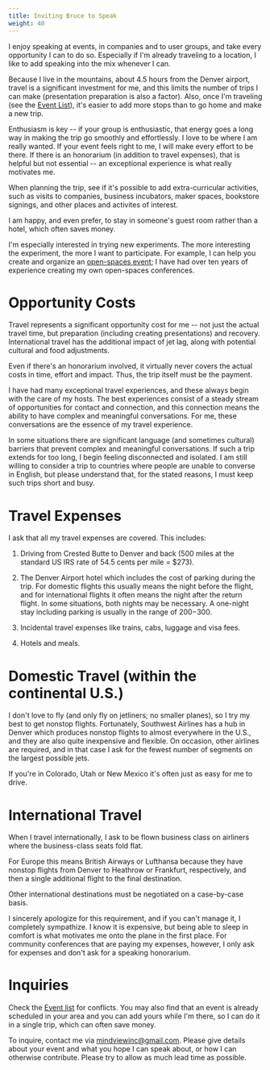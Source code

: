 ```yaml
---
title: Inviting Bruce to Speak
weight: 40
---
```


I enjoy speaking at events, in companies and to user groups, and take every
opportunity I can to do so. Especially if I'm already traveling to a location,
I like to add speaking into the mix whenever I can.

Because I live in the mountains, about 4.5 hours from the Denver airport,
travel is a significant investment for me, and this limits the number of trips
I can make (presentation preparation is also a factor). Also, once I'm
traveling (see the [Event List](/events)), it's easier to add more stops than
to go home and make a new trip.

Enthusiasm is key -- if your group is enthusiastic, that energy goes a long way
in making the trip go smoothly and effortlessly. I love to be where I am really
wanted. If your event feels right to me, I will make every effort to be there.
If there is an honorarium (in addition to travel expenses), that is helpful
but not essential -- an exceptional experience is what really motivates me.

When planning the trip, see if it's possible to add extra-curricular
activities, such as visits to companies, business incubators, maker spaces,
bookstore signings, and other places and activites of interest.

I am happy, and even prefer, to stay in someone's guest room rather than a
hotel, which often saves money.

I'm especially interested in trying new experiments. The more interesting the
experiment, the more I want to participate. For example, I can help you
create and organize an [open-spaces event](
http://wintertechforum.com/open-spaces/); I have had over ten years of
experience creating my own open-spaces conferences.

# Opportunity Costs

Travel represents a significant opportunity cost for me -- not just the actual
travel time, but preparation (including creating presentations) and recovery.
International travel has the additional impact of jet lag, along with
potential cultural and food adjustments.

Even if there's an honorarium involved, it virtually never covers the actual
costs in time, effort and impact. Thus, the trip itself must be the payment.

I have had many exceptional travel experiences, and these always begin with
the care of my hosts. The best experiences consist of a steady stream of
opportunities for contact and connection, and this connection means the
ability to have complex and meaningful conversations. For me, these
conversations are the essence of my travel experience.

In some situations there are significant language (and sometimes cultural)
barriers that prevent complex and meaningful conversations. If such a trip
extends for too long, I begin feeling disconnected and isolated. I am still
willing to consider a trip to countries where people are unable to converse in
English, but please understand that, for the stated reasons, I must keep such
trips short and busy.

# Travel Expenses

I ask that all my travel expenses are covered. This includes:

1. Driving from Crested Butte to Denver and back (500 miles at the standard US
IRS rate of 54.5 cents per mile = $273).

2. The Denver Airport hotel which includes the cost of parking during the
trip. For domestic flights this usually means the night before the flight, and
for international flights it often means the night after the return flight. In
some situations, both nights may be necessary.  A one-night stay including
parking is usually in the range of $200-$300.

3. Incidental travel expenses like trains, cabs, luggage and visa fees.

4. Hotels and meals.

# Domestic Travel (within the continental U.S.)

I don't love to fly (and only fly on jetliners; no smaller planes), so I try
my best to get nonstop flights. Fortunately, Southwest Airlines has a hub in
Denver which produces nonstop flights to almost everywhere in the U.S., and
they are also quite inexpensive and flexible. On occasion, other airlines are
required, and in that case I ask for the fewest number of segments on the
largest possible jets.

If you're in Colorado, Utah or New Mexico it's often just as easy for me to
drive.

# International Travel

When I travel internationally, I ask to be flown business class on airliners
where the business-class seats fold flat.

For Europe this means British Airways or Lufthansa because they have nonstop
flights from Denver to Heathrow or Frankfurt, respectively, and then a single
additional flight to the final destination.

Other international destinations must be negotiated on a case-by-case basis.

I sincerely apologize for this requirement, and if you can't manage it, I
completely sympathize. I know it is expensive, but being able to sleep in
comfort is what motivates me onto the plane in the first place. For community
conferences that are paying my expenses, however, I only ask for expenses and
don't ask for a speaking honorarium.

# Inquiries

Check the [Event list](/events) for conflicts. You may also find that an event is
already scheduled in your area and you can add yours while I'm there, so I can
do it in a single trip, which can often save money.

To inquire, contact me via <mindviewinc@gmail.com>. Please give details about
your event and what you hope I can speak about, or how I can otherwise
contribute. Please try to allow as much lead time as possible.
